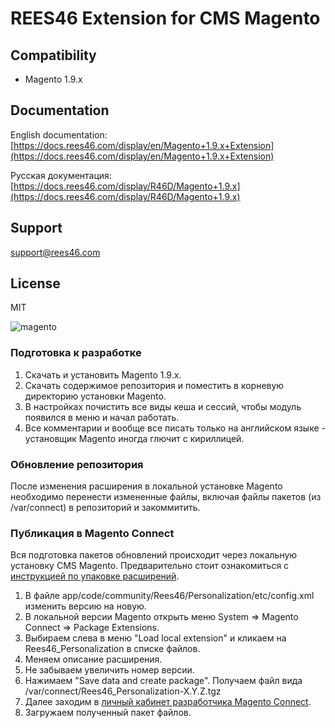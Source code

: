 # REES46 Extension for CMS Magento

## Compatibility

* Magento 1.9.x

## Documentation

English documentation: [https://docs.rees46.com/display/en/Magento+1.9.x+Extension](https://docs.rees46.com/display/en/Magento+1.9.x+Extension)

Русская документация: [https://docs.rees46.com/display/R46D/Magento+1.9.x](https://docs.rees46.com/display/R46D/Magento+1.9.x)

## Support

[support@rees46.com](mailto:support@rees46.com)

## License

MIT

![magento](https://api.rees46.com/marker/magento)



### Подготовка к разработке

1. Скачать и установить Magento 1.9.x.
2. Скачать содержимое репозитория и поместить в корневую директорию установки Magento.
3. В настройках почистить все виды кеша и сессий, чтобы модуль появился в меню и начал работать.
4. Все комментарии и вообще все писать только на английском языке - установщик Magento иногда глючит с кириллицей.

### Обновление репозитория

После изменения расширения в локальной установке Magento необходимо перенести измененные файлы, включая файлы пакетов (из /var/connect) в репозиторий и закоммитить.

### Публикация в Magento Connect

Вся подготовка пакетов обновлений происходит через локальную установку CMS Magento. Предварительно стоит ознакомиться с [инструкцией по упаковке расширений](http://www.magentocommerce.com/wiki/7_-_magento_connect/creating_magento_connect_extension_package).

1. В файле app/code/community/Rees46/Personalization/etc/config.xml изменить версию на новую.
2. В локальной версии Magento открыть меню System => Magento Connect => Package Extensions.
3. Выбираем слева в меню "Load local extension" и кликаем на Rees46_Personalization в списке файлов.
4. Меняем описание расширения.
5. Не забываем увеличить номер версии.
6. Нажимаем "Save data and create package". Получаем файл вида /var/connect/Rees46_Personalization-X.Y.Z.tgz
7. Далее заходим в [личный кабинет разработчика Magento Connect](https://www.magentocommerce.com/magento-connect/extension/extension/list/).
8. Загружаем полученный пакет файлов.

